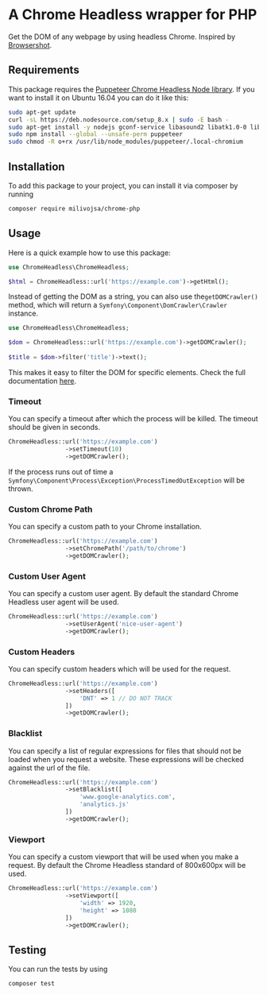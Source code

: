 # A Chrome Headless wrapper for PHP

Get the DOM of any webpage by using headless Chrome. Inspired by [Browsershot](https://github.com/spatie/browsershot).

## Requirements

This package requires the [Puppeteer Chrome Headless Node library](https://github.com/GoogleChrome/puppeteer).
If you want to install it on Ubuntu 16.04 you can do it like this:
```bash
sudo apt-get update
curl -sL https://deb.nodesource.com/setup_8.x | sudo -E bash -
sudo apt-get install -y nodejs gconf-service libasound2 libatk1.0-0 libc6 libcairo2 libcups2 libdbus-1-3 libexpat1 libfontconfig1 libgcc1 libgconf-2-4 libgdk-pixbuf2.0-0 libglib2.0-0 libgtk-3-0 libnspr4 libpango-1.0-0 libpangocairo-1.0-0 libstdc++6 libx11-6 libx11-xcb1 libxcb1 libxcomposite1 libxcursor1 libxdamage1 libxext6 libxfixes3 libxi6 libxrandr2 libxrender1 libxss1 libxtst6 ca-certificates fonts-liberation libappindicator1 libnss3 lsb-release xdg-utils wget
sudo npm install --global --unsafe-perm puppeteer
sudo chmod -R o+rx /usr/lib/node_modules/puppeteer/.local-chromium
```
## Installation

To add this package to your project, you can install it via composer by running

```bash
composer require milivojsa/chrome-php
```

## Usage

Here is a quick example how to use this package:

```php
use ChromeHeadless\ChromeHeadless;

$html = ChromeHeadless::url('https://example.com')->getHtml();
```

Instead of getting the DOM as a string, you can also use the`getDOMCrawler()` method, which will return a `Symfony\Component\DomCrawler\Crawler` instance.

```php
use ChromeHeadless\ChromeHeadless;

$dom = ChromeHeadless::url('https://example.com')->getDOMCrawler();
    
$title = $dom->filter('title')->text();
```

This makes it easy to filter the DOM for specific elements. Check the full documentation [here](https://symfony.com/doc/current/components/dom_crawler.html).

### Timeout

You can specify a timeout after which the process will be killed. The timeout should be given in seconds.

````````````php
ChromeHeadless::url('https://example.com')
                ->setTimeout(10)
                ->getDOMCrawler();
````````````

If the process runs out of time a `Symfony\Component\Process\Exception\ProcessTimedOutException` will be thrown.

### Custom Chrome Path

You can specify a custom path to your Chrome installation.

```php
ChromeHeadless::url('https://example.com')
                ->setChromePath('/path/to/chrome')
                ->getDOMCrawler();
```

### Custom User Agent

You can specify a custom user agent. By default the standard Chrome Headless user agent will be used.

```php
ChromeHeadless::url('https://example.com')
                ->setUserAgent('nice-user-agent')
                ->getDOMCrawler();
```

### Custom Headers

You can specify custom headers which will be used for the request. 

```php
ChromeHeadless::url('https://example.com')
                ->setHeaders([
                    'DNT' => 1 // DO NOT TRACK
                ])
                ->getDOMCrawler();
```

### Blacklist

You can specify a list of regular expressions for files that should not be loaded when you request a website. These expressions will be checked against the url of the file.

```php
ChromeHeadless::url('https://example.com')
                ->setBlacklist([
                    'www.google-analytics.com',
                    'analytics.js'
                ])
                ->getDOMCrawler();
```

### Viewport

You can specify a custom viewport that will be used when you make a request. By default the Chrome Headless standard of 800x600px will be used.

```php
ChromeHeadless::url('https://example.com')
                ->setViewport([
                    'width' => 1920,
                    'height' => 1080
                ])
                ->getDOMCrawler();
```

## Testing

You can run the tests by using

```bash
composer test
```
